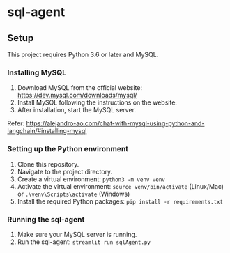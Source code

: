 # sql-agent

## Setup

This project requires Python 3.6 or later and MySQL.

### Installing MySQL

1. Download MySQL from the official website: https://dev.mysql.com/downloads/mysql/
2. Install MySQL following the instructions on the website.
3. After installation, start the MySQL server.

Refer: https://alejandro-ao.com/chat-with-mysql-using-python-and-langchain/#installing-mysql

### Setting up the Python environment

1. Clone this repository.
2. Navigate to the project directory.
3. Create a virtual environment: `python3 -m venv venv`
4. Activate the virtual environment: `source venv/bin/activate` (Linux/Mac) or `.\venv\Scripts\activate` (Windows)
5. Install the required Python packages: `pip install -r requirements.txt`

### Running the sql-agent

1. Make sure your MySQL server is running.
2. Run the sql-agent: `streamlit run sqlAgent.py`
